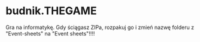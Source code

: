 # budnik.THEGAME
Gra na informatykę.
Gdy ściągasz ZIPa, rozpakuj go i zmień nazwę folderu z "Event-sheets" na "Event sheets"!!!!
